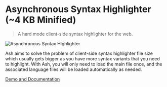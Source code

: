Asynchronous Syntax Highlighter (~4 KB Minified)
================================================

> A hard mode client-side syntax highlighter for the web.

![Asynchronous Syntax Highlighter](https://user-images.githubusercontent.com/1669261/97794354-69417100-1c2b-11eb-8ea9-0a34666e5be4.png)

Ash aims to solve the problem of client-side syntax highlighter file size which usually gets bigger as you have more syntax variants that you need to highlight. With Ash, you will only need to load the main file once, and the associated language files will be loaded automatically as needed.

[Demo and Documentation](https://taufik-nurrohman.github.io/ash)

